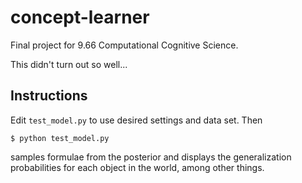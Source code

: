 concept-learner
===============

Final project for 9.66 Computational Cognitive Science.

This didn't turn out so well...

Instructions
------------

Edit `test_model.py` to use desired settings and data set. Then

    $ python test_model.py

samples formulae from the posterior and displays the generalization
probabilities for each object in the world, among other things.

